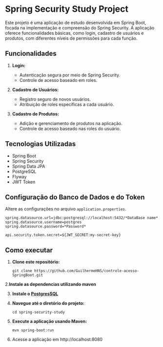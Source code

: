 # Spring Security Study Project

Este projeto é uma aplicação de estudo desenvolvida em Spring Boot, focada na implementação e compreensão do Spring Security. A aplicação oferece funcionalidades básicas, como login, cadastro de usuários e produtos, com diferentes níveis de permissões para cada função.

## Funcionalidades

1. **Login:**
   - Autenticação segura por meio de Spring Security.
   - Controle de acesso baseado em roles.

2. **Cadastro de Usuários:**
   - Registro seguro de novos usuários.
   - Atribuição de roles específicas a cada usuário.

3. **Cadastro de Produtos:**
   - Adição e gerenciamento de produtos na aplicação.
   - Controle de acesso baseado nas roles do usuário.

## Tecnologias Utilizadas

- Spring Boot
- Spring Security
- Spring Data JPA
- PostgreSQL
- Flyway
- JWT Token

## Configuração do Banco de Dados e do Token

Altere as configurações no arquivo `application.properties`.

```properties
spring.datasource.url=jdbc:postgresql://localhost:5432/*DataBase name*
spring.datasource.username=postgres
spring.datasource.password=*Password*

api.security.token.secret=${JWT_SECRET:my-secret-key}
``` 

## Como executar
1. **Clone este repositório:**
    ```properties
    git clone https://github.com/GuilhermeHNS/controle-acesso-SpringBoot.git
    ```
2.**Instale as dependencias utilizando maven**

3. **Instale o [PostgresSQL]([URL](https://www.postgresql.org))**

4. **Navegue até o diretório do projeto:**
    ```properties
    cd spring-security-study
    ```
5. **Execute a aplicação usando Maven:**
    ```properties
    mvn spring-boot:run
    ```
6. Acesse a aplicação em http://localhost:8080

